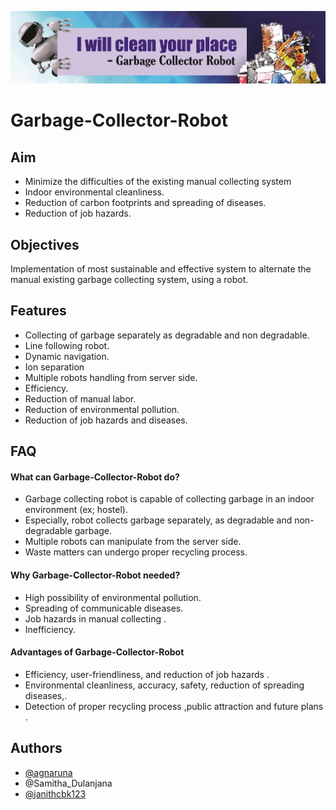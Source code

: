 <p align="center">
<img src="https://github.com/agnaruna/Garbage-Collector-Robot/blob/main/Supportive%20Images/Cover-Garbage%20Collector%20Robot.jpg?raw=true">
</p>

# Garbage-Collector-Robot

## Aim

- Minimize the difficulties of the existing manual collecting system
- Indoor environmental cleanliness.
- Reduction of carbon footprints and spreading of diseases.
- Reduction of job hazards.


## Objectives

Implementation of most sustainable and effective system to alternate the manual existing garbage collecting system, using a robot.


## Features

- Collecting of garbage separately as degradable and non degradable.
- Line following robot.
- Dynamic navigation.
- Ion separation
- Multiple robots handling from server side.
- Efficiency.
- Reduction of manual labor.
- Reduction of environmental pollution.
- Reduction of job hazards and diseases.


## FAQ

#### What can Garbage-Collector-Robot do?

- Garbage collecting robot is capable of collecting garbage in an indoor environment (ex; hostel). 
- Especially, robot collects garbage separately, as degradable and non-degradable garbage.
- Multiple robots can manipulate from the server side.
- Waste matters can undergo proper recycling process.


#### Why Garbage-Collector-Robot needed?

- High possibility of environmental pollution. 
- Spreading of communicable diseases.
- Job hazards in manual collecting .
- Inefficiency.

#### Advantages of Garbage-Collector-Robot

- Efficiency, user-friendliness, and reduction of job hazards .
- Environmental cleanliness, accuracy, safety, reduction of spreading diseases,.
- Detection of proper recycling process ,public attraction and future plans .


## Authors

- [@agnaruna](https://github.com/agnaruna)
- @Samitha_Dulanjana
- [@janithcbk123](https://github.com/janithcbk123)
